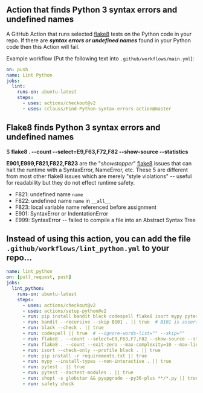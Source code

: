 ## Action that finds Python 3 syntax errors and undefined names 
A GitHub Action that runs selected [flake8](http://flake8.pycqa.org) tests on the Python code in your repo.
If there are ___syntax errors or undefined names___ found in your Python code then this Action will fail.

Example workflow (Put the following text into `.github/workflows/main.yml`):
```yaml
on: push
name: Lint Python
jobs:
  lint:
    runs-on: ubuntu-latest
    steps:
      - uses: actions/checkout@v2
      - uses: cclauss/Find-Python-syntax-errors-action@master
```
## Flake8 finds Python 3 syntax errors and undefined names
$ __flake8 . --count --select=E9,F63,F72,F82 --show-source --statistics__

__E901,E999,F821,F822,F823__ are the "_showstopper_" [flake8](http://flake8.pycqa.org) issues that can halt the runtime with a SyntaxError, NameError, etc. These 5 are different from most other flake8 issues which are merely "style violations" -- useful for readability but they do not effect runtime safety.
* F821: undefined name `name`
* F822: undefined name `name` in `__all__`
* F823: local variable name referenced before assignment
* E901: SyntaxError or IndentationError
* E999: SyntaxError -- failed to compile a file into an Abstract Syntax Tree

## Instead of using this action, you can add the file `.github/workflows/lint_python.yml` to your repo...
```yaml
name: lint_python
on: [pull_request, push]
jobs:
  lint_python:
    runs-on: ubuntu-latest
    steps:
      - uses: actions/checkout@v2
      - uses: actions/setup-python@v2
      - run: pip install bandit black codespell flake8 isort mypy pytest pyupgrade safety
      - run: bandit --recursive --skip B101 . || true  # B101 is assert statements
      - run: black --check . || true
      - run: codespell || true  # --ignore-words-list="" --skip=""
      - run: flake8 . --count --select=E9,F63,F7,F82 --show-source --statistics
      - run: flake8 . --count --exit-zero --max-complexity=10 --max-line-length=88 --show-source --statistics
      - run: isort --check-only --profile black . || true
      - run: pip install -r requirements.txt || true
      - run: mypy --install-types --non-interactive . || true
      - run: pytest . || true
      - run: pytest --doctest-modules . || true
      - run: shopt -s globstar && pyupgrade --py36-plus **/*.py || true
      - run: safety check
```
